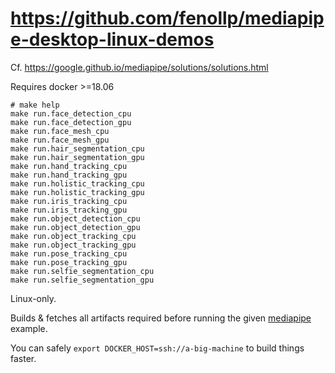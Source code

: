# https://github.com/fenollp/mediapipe-desktop-linux-demos

Cf. https://google.github.io/mediapipe/solutions/solutions.html

Requires docker >=18.06

```
# make help
make run.face_detection_cpu
make run.face_detection_gpu
make run.face_mesh_cpu
make run.face_mesh_gpu
make run.hair_segmentation_cpu
make run.hair_segmentation_gpu
make run.hand_tracking_cpu
make run.hand_tracking_gpu
make run.holistic_tracking_cpu
make run.holistic_tracking_gpu
make run.iris_tracking_cpu
make run.iris_tracking_gpu
make run.object_detection_cpu
make run.object_detection_gpu
make run.object_tracking_cpu
make run.object_tracking_gpu
make run.pose_tracking_cpu
make run.pose_tracking_gpu
make run.selfie_segmentation_cpu
make run.selfie_segmentation_gpu
```

Linux-only.

Builds & fetches all artifacts required before running the given [mediapipe](https://github.com/google/mediapipe) example.

You can safely `export DOCKER_HOST=ssh://a-big-machine` to build things faster.
